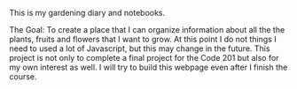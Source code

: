 This is my gardening diary and notebooks. 

 The Goal: To create a place that I can organize information about all the the plants, fruits and flowers that I want to grow. At this point I do not things I need to used a lot of Javascript, but this may change in the future. This project is not only to complete a final project for the Code 201 but also for my own interest as well. I will try to build this webpage even after I finish the course. 
